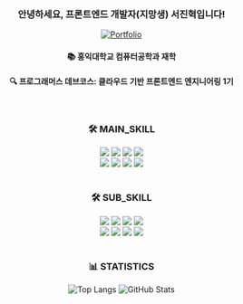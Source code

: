 <div align="center">

### 안녕하세요, 프론트엔드 개발자(지망생) 서진혁입니다!
[![Portfolio](https://img.shields.io/badge/Portfolio-000000?style=flat&logo=notion&logoColor=white)](링크를_넣으세요)

#### 📚 홍익대학교 컴퓨터공학과 재학
#### 🔍 프로그래머스 데브코스: 클라우드 기반 프론트엔드 엔지니어링 1기
<br>

 <h3>🛠️ MAIN_SKILL</h3>
    <img src="https://img.shields.io/badge/html5-E34F26.svg?&style=for-the-badge&logo=html5&logoColor=white" />
    <img src="https://img.shields.io/badge/css3-1572B6.svg?&style=for-the-badge&logo=css3&logoColor=white" />
    <img src="https://img.shields.io/badge/javascript-F7DF1E.svg?&style=for-the-badge&logo=javascript&logoColor=black" />
    <img src="https://img.shields.io/badge/typescript-3178C6.svg?&style=for-the-badge&logo=typescript&logoColor=white" />
    <br>
    <img src="https://img.shields.io/badge/react-61DAFB.svg?&style=for-the-badge&logo=react&logoColor=black" />
    <img src="https://img.shields.io/badge/redux-764ABC.svg?&style=for-the-badge&logo=redux&logoColor=white" />
    <img src="https://img.shields.io/badge/zustand-181717.svg?&style=for-the-badge&logo=github&logoColor=white" />
    <img src="https://img.shields.io/badge/react--query-FF4154.svg?&style=for-the-badge&logo=react-query&logoColor=white" />
    <br><br>
    <h3>🛠️ SUB_SKILL</h3>
    <img src="https://img.shields.io/badge/node.js-339933.svg?&style=for-the-badge&logo=node.js&logoColor=white" />
    <img src="https://img.shields.io/badge/graphql-E10098.svg?&style=for-the-badge&logo=graphql&logoColor=white" />
    <img src="https://img.shields.io/badge/apollo--server-311C87.svg?&style=for-the-badge&logo=apollo-graphql&logoColor=white" />
    <img src="https://img.shields.io/badge/mongodb-47A248.svg?&style=for-the-badge&logo=mongodb&logoColor=white" />
    <br>
    <img src="https://img.shields.io/badge/git-F05032.svg?&style=for-the-badge&logo=git&logoColor=white" />
    <img src="https://img.shields.io/badge/slack-4A154B.svg?&style=for-the-badge&logo=slack&logoColor=white" />
    <img src="https://img.shields.io/badge/notion-000000.svg?&style=for-the-badge&logo=notion&logoColor=white" />
    <img src="https://img.shields.io/badge/figma-F24E1E.svg?&style=for-the-badge&logo=figma&logoColor=white" />
    <br><br>


<h3>📊 STATISTICS</h3>
    <a href="https://solved.ac/profile/sjhsjh0624">
    </a>
    <img src="https://github-readme-stats.vercel.app/api/top-langs/?username=jinhyukSeo777&layout=compact" alt="Top Langs" marginRight="10px" />
    <img src="https://github-readme-stats.vercel.app/api?username=jinhyukSeo777&show_icons=true&theme=light&hide_title=true" alt="GitHub Stats" />

</div>

